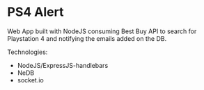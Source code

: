 PS4 Alert
========

Web App built with NodeJS consuming Best Buy API to search for Playstation 4 and notifying the emails added on the DB.

Technologies:

- NodeJS/ExpressJS-handlebars
- NeDB
- socket.io
